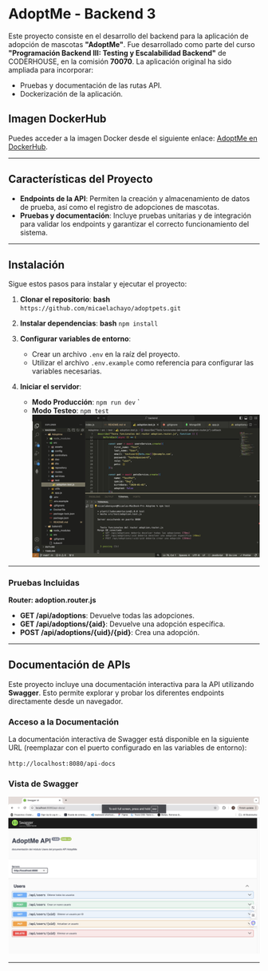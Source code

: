 # AdoptMe - Backend 3

Este proyecto consiste en el desarrollo del backend para la aplicación de adopción de mascotas **"AdoptMe"**. Fue desarrollado como parte del curso **"Programación Backend III: Testing y Escalabilidad Backend"** de CODERHOUSE, en la comisión **70070**. La aplicación original ha sido ampliada para incorporar:

- Pruebas y documentación de las rutas API.
- Dockerización de la aplicación.

## Imagen DockerHub

Puedes acceder a la imagen Docker desde el siguiente enlace:
[AdoptMe en DockerHub](https://hub.docker.com/repository/docker/micaela770/adoptme/general).

---

## Características del Proyecto

- **Endpoints de la API**: Permiten la creación y almacenamiento de datos de prueba, así como el registro de adopciones de mascotas.
- **Pruebas y documentación**: Incluye pruebas unitarias y de integración para validar los endpoints y garantizar el correcto funcionamiento del sistema.

---

## Instalación

Sigue estos pasos para instalar y ejecutar el proyecto:

1. **Clonar el repositorio**:
   **bash**
   `https://github.com/micaelachayo/adoptpets.git`

2. **Instalar dependencias**:
   **bash**
   `npm install`

3. **Configurar variables de entorno**:

   - Crear un archivo `.env` en la raíz del proyecto.
   - Utilizar el archivo `.env.example` como referencia para configurar las variables necesarias.

4. **Iniciar el servidor**:
   - **Modo Producción**:
     `npm run dev`
     `
   - **Modo Testeo**:
     `npm test`
![test](https://raw.githubusercontent.com/micaelachayo/adoptpets/main/src/assets/testing.jpg)
---

### Pruebas Incluidas

**Router: adoption.router.js**

- **GET /api/adoptions**: Devuelve todas las adopciones.
- **GET /api/adoptions/{aid}**: Devuelve una adopción específica.
- **POST /api/adoptions/{uid}/{pid}**: Crea una adopción.

---

## Documentación de APIs

Este proyecto incluye una documentación interactiva para la API utilizando **Swagger**. Esto permite explorar y probar los diferentes endpoints directamente desde un navegador.

### Acceso a la Documentación

La documentación interactiva de Swagger está disponible en la siguiente URL (reemplazar con el puerto configurado en las variables de entorno):

`http://localhost:8080/api-docs`

### Vista de Swagger

![Swagger](https://raw.githubusercontent.com/micaelachayo/adoptpets/main/src/assets/swagger.jpg)


---
